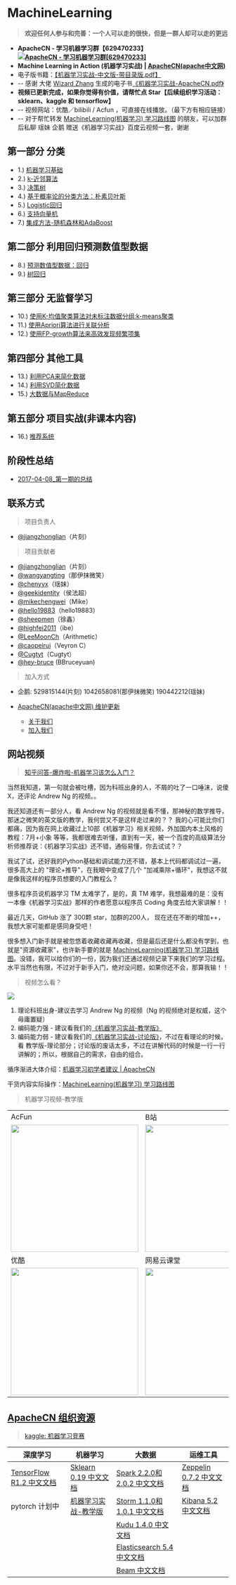 # MachineLearning

> **欢迎任何人参与和完善：一个人可以走的很快，但是一群人却可以走的更远**

* **ApacheCN - 学习机器学习群【629470233】<a target="_blank" href="//shang.qq.com/wpa/qunwpa?idkey=30e5f1123a79867570f665aa3a483ca404b1c3f77737bc01ec520ed5f078ddef"><img border="0" src="/images/MainPage/ApacheCN-group.png" alt="ApacheCN - 学习机器学习群[629470233]" title="ApacheCN - 学习机器学习群[629470233]"></a>**
* **Machine Learning in Action (机器学习实战) | [ApacheCN(apache中文网)](http://cwiki.apachecn.org/)**
* 电子版书籍：[【机器学习实战-中文版-带目录版.pdf】](https://github.com/apachecn/MachineLearning/tree/master/books)  
* -- 感谢 大佬 [Wizard Zhang](https://github.com/wizardforcel) 生成的电子书[《机器学习实战-ApacheCN.pdf》](https://github.com/apachecn/MachineLearning/blob/master/books/机器学习实战-ApacheCN.pdf)
* **视频已更新完成，如果你觉得有价值，请帮忙点 Star【后续组织学习活动：sklearn、kaggle 和 tensorflow】**
* -- 视频网站：优酷／bilibili / Acfun ，可直接在线播放。（最下方有相应链接）
* -- 对于帮忙转发 [MachineLearning(机器学习) 学习路线图](http://www.apachecn.org/map/145.html) 的朋友，可以加群后私聊 瑶妹 企鹅 赠送《机器学习实战》百度云视频一套，谢谢

## 第一部分  分类

* 1.) [机器学习基础](./docs/1.机器学习基础.md)
* 2.) [k-近邻算法](./docs/2.k-近邻算法.md)
* 3.) [决策树](./docs/3.决策树.md)
* 4.) [基于概率论的分类方法：朴素贝叶斯](./docs/4.朴素贝叶斯.md)
* 5.) [Logistic回归](./docs/5.Logistic回归.md)
* 6.) [支持向量机](./docs/6.支持向量机.md)
* 7.) [集成方法-随机森林和AdaBoost](./docs/7.集成方法-随机森林和AdaBoost.md)

## 第二部分  利用回归预测数值型数据

* 8.) [预测数值型数据：回归](./docs/8.预测数值型数据：回归.md)
* 9.) [树回归](./docs/9.树回归.md)

## 第三部分  无监督学习

* 10.) [使用K-均值聚类算法对未标注数据分组:k-means聚类](./docs/10.k-means聚类.md)
* 11.) [使用Apriori算法进行关联分析](./docs/11.使用Apriori算法进行关联分析.md)
* 12.) [使用FP-growth算法来高效发现频繁项集](./docs/12.使用FP-growth算法来高效发现频繁项集.md )

## 第四部分  其他工具

* 13.) [利用PCA来简化数据](./docs/13.利用PCA来简化数据.md)
* 14.) [利用SVD简化数据](./docs/14.利用SVD简化数据.md)
* 15.) [大数据与MapReduce](./docs/15.大数据与MapReduce.md)

## 第五部分  项目实战(非课本内容)

* 16.) [推荐系统](/docs/16.推荐系统.md)

## 阶段性总结

* [2017-04-08_第一期的总结](/report/2017-04-08_第一期的总结.md)

## 联系方式

> 项目负责人

* [@jiangzhonglian](https://github.com/jiangzhonglian)（片刻）

> 项目贡献者

* [@jiangzhonglian](https://github.com/jiangzhonglian)（片刻）
* [@wangyangting](https://github.com/wangyangting)（那伊抹微笑）
* [@chenyyx](https://github.com/chenyyx)（瑶妹）
* [@geekidentity](https://github.com/geekidentity)（侯法超）
* [@mikechengwei](https://github.com/mikechengwei)（Mike）
* [@hello19883](https://github.com/hello19883)（hello19883）
* [@sheepmen](https://github.com/sheepmen)（徐鑫）
* [@highfei2011](https://github.com/highfei2011)（ibe）
* [@LeeMoonCh](https://github.com/LeeMoonCh)（Arithmetic）
* [@caopeirui](https://github.com/caopeirui)（Veyron C）
* [@Cugtyt](https://github.com/Cugtyt)（Cugtyt）
* [@hey-bruce](https://github.com/hey-bruce) (BBruceyuan)

> 加入方式

* 企鹅: 529815144(片刻) 1042658081(那伊抹微笑) 190442212(瑶妹)

* [ApacheCN(apache中文网) 维护更新](http://www.apachecn.org)
    * [关于我们](http://cwiki.apachecn.org/pages/viewpage.action?pageId=2887240)
    * [加入我们](http://cwiki.apachecn.org/pages/viewpage.action?pageId=2887239)

## 网站视频

> [知乎问答-爆炸啦-机器学习该怎么入门？](https://www.zhihu.com/question/20691338/answer/248678328)

当然我知道，第一句就会被吐槽，因为科班出身的人，不屑的吐了一口唾沫，说傻X，还评论 Andrew Ng 的视频。。

我还知道还有一部分人，看 Andrew Ng 的视频就是看不懂，那神秘的数学推导，那迷之微笑的英文版的教学，我何尝又不是这样走过来的？？ 我的心可能比你们都痛，因为我在网上收藏过上10部《机器学习》相关视频，外加国内本土风格的教程：7月+小象 等等，我都很难去听懂，直到有一天，被一个百度的高级算法分析师推荐说：《机器学习实战》还不错，通俗易懂，你去试试？？

我试了试，还好我的Python基础和调试能力还不错，基本上代码都调试过一遍，很多高大上的 "理论+推导"，在我眼中变成了几个 "加减乘除+循环"，我想这不就是像我这样的程序员想要的入门教程么？

很多程序员说机器学习 TM 太难学了，是的，真 TM 难学，我想最难的是：没有一本像《机器学习实战》那样的作者愿意以程序员 Coding 角度去给大家讲解！！

最近几天，GitHub 涨了 300颗 star，加群的200人， 现在还在不断的增加++，我想大家可能都是感同身受吧！

很多想入门新手就是被忽悠着收藏收藏再收藏，但是最后还是什么都没有学到，也就是"资源收藏家"，也许新手要的就是 [MachineLearning(机器学习) 学习路线图](http://www.apachecn.org/map/145.html)。没错，我可以给你们的一份，因为我们还通过视频记录下来我们的学习过程。水平当然也有限，不过对于新手入门，绝对没问题，如果你还不会，那算我输！！

> 视频怎么看？

![](images/MainPage/ApacheCN-ML-bilibili-compare.jpg)

1. 理论科班出身-建议去学习 Andrew Ng 的视频（Ng 的视频绝对是权威，这个毋庸置疑）
2. 编码能力强 - 建议看我们的[《机器学习实战-教学版》](https://space.bilibili.com/97678687/#!/channel/detail?cid=22486)
3. 编码能力弱 - 建议看我们的[《机器学习实战-讨论版》](https://space.bilibili.com/97678687/#!/channel/detail?cid=13045)，不过在看理论的时候，看 教学版-理论部分；讨论版的废话太多，不过在讲解代码的时候是一行一行讲解的；所以，根据自己的需求，自由的组合。

循序渐进大体介绍：[机器学习初学者建议 | ApacheCN](http://www.apachecn.org/map/179.html)

干货内容实际操作：[MachineLearning(机器学习) 学习路线图](http://www.apachecn.org/map/145.html)

> 机器学习视频-教学版

|||
| - | - |
| AcFun | B站 |
| <a title="AcFun（机器学习视频）" href="http://www.acfun.cn/u/12540256.aspx#page=1" target="_blank"><img width="290" src="images/MainPage/ApacheCN-ML-AcFun.jpg"></a> | <a title="bilibili（机器学习视频）" href="https://space.bilibili.com/97678687/#!/channel/index" target="_blank"><img width="290" src="images/MainPage/ApacheCN-ML-bilibili.jpg"></a> |
| 优酷 | 网易云课堂 |
| <a title="YouKu（机器学习视频）" href="http://i.youku.com/apachecn" target="_blank"><img width="290" src="images/MainPage/ApacheCM-ML-youku.jpg"></a> | <a title="WangYiYunKeTang（机器学习视频）" href="http://study.163.com/course/courseMain.htm?courseId=1004582003" target="_blank"><img width="290" src="images/MainPage/ApacheCM-ML-WangYiYunKeTang.png"></a> |


## [ApacheCN 组织资源](http://www.apachecn.org/)

> [kaggle: 机器学习竞赛](https://github.com/apachecn/kaggle)

| 深度学习 | 机器学习  | 大数据 | 运维工具 |
| --- | --- | --- | --- |
| [TensorFlow R1.2 中文文档](http://cwiki.apachecn.org/pages/viewpage.action?pageId=10030122) | [Sklearn 0.19 中文文档](http://sklearn.apachecn.org/) | [Spark 2.2.0和2.0.2 中文文档](http://spark.apachecn.org/) | [Zeppelin 0.7.2 中文文档](http://cwiki.apachecn.org/pages/viewpage.action?pageId=10030467) |
| pytorch 计划中 | [机器学习实战-教学版](https://github.com/apachecn/MachineLearning) | [Storm 1.1.0和1.0.1 中文文档](http://storm.apachecn.org/) | [Kibana 5.2 中文文档](http://cwiki.apachecn.org/pages/viewpage.action?pageId=8159377) |
|  |  | [Kudu 1.4.0 中文文档](http://cwiki.apachecn.org/pages/viewpage.action?pageId=10813594) |  |
|  |  | [Elasticsearch 5.4 中文文档](http://cwiki.apachecn.org/pages/viewpage.action?pageId=4260364) |
|  |  | [Beam 中文文档](http://beam.apachecn.org/) |
